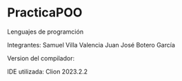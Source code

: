 # PracticaPOO
Lenguajes de programción

Integrantes:
Samuel Villa Valencia
Juan José Botero García

Version del compilador:


IDE utilizada:
Clion 2023.2.2
